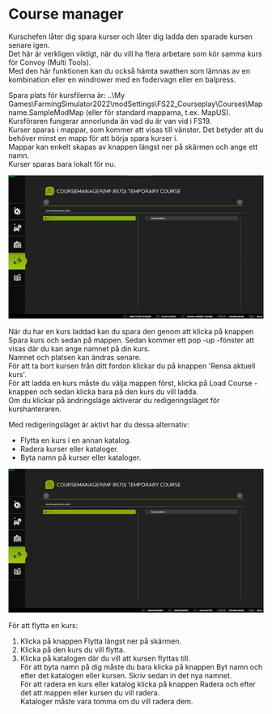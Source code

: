 # Course manager  
Kurschefen låter dig spara kurser och låter dig ladda den sparade kursen senare igen.  
Det här är verkligen viktigt, när du vill ha flera arbetare som kör samma kurs för Convoy (Multi Tools).  
Med den här funktionen kan du också hämta swathen som lämnas av en kombination eller en windrower med en fodervagn eller en balpress.  
  
Spara plats för kursfilerna är: ..\My Games\FarmingSimulator2022\modSettings\FS22_Courseplay\Courses\Mapname.SampleModMap (eller för standard mapparna, t.ex. MapUS).  
Kursföraren fungerar annorlunda än vad du är van vid i FS19.  
Kurser sparas i mappar, som kommer att visas till vänster. Det betyder att du behöver minst en mapp för att börja spara kurser i.  
Mappar kan enkelt skapas av knappen längst ner på skärmen och ange ett namn.  
Kurser sparas bara lokalt för nu.  


![Image](../assets/images/managerbasehelp_0_0_765_430.png)

  
När du har en kurs laddad kan du spara den genom att klicka på knappen Spara kurs och sedan på mappen. Sedan kommer ett pop -up -fönster att visas där du kan ange namnet på din kurs.  
Namnet och platsen kan ändras senare.  
För att ta bort kursen från ditt fordon klickar du på knappen 'Rensa aktuell kurs'.  
För att ladda en kurs måste du välja mappen först, klicka på Load Course -knappen och sedan klicka bara på den kurs du vill ladda.  
Om du klickar på ändringsläge aktiverar du redigeringsläget för kurshanteraren.  


  
Med redigeringsläget är aktivt har du dessa alternativ:  
- Flytta en kurs i en annan katalog.  
- Radera kurser eller kataloger.  
- Byta namn på kurser eller kataloger.  


![Image](../assets/images/manageredithelp_0_0_765_430.png)

  
För att flytta en kurs:  
   1) Klicka på knappen Flytta längst ner på skärmen.  
   2) Klicka på den kurs du vill flytta.  
   3) Klicka på katalogen där du vill att kursen flyttas till.  
För att byta namn på dig måste du bara klicka på knappen Byt namn och efter det katalogen eller kursen. Skriv sedan in det nya namnet.  
För att radera en kurs eller katalog klicka på knappen Radera och efter det att mappen eller kursen du vill radera.  
Kataloger måste vara tomma om du vill radera dem.  


